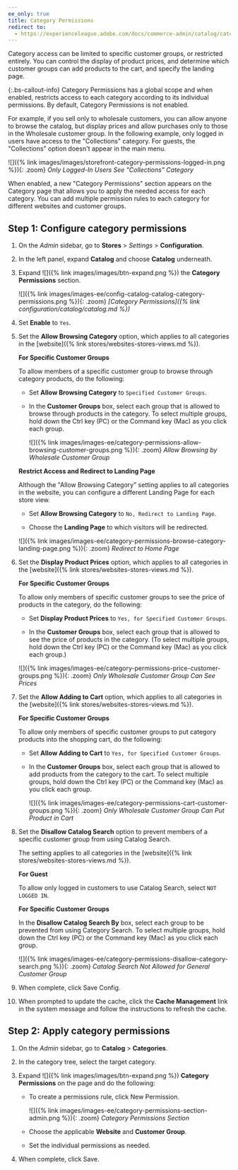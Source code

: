 ```yaml
---
ee_only: true
title: Category Permissions
redirect to:
  - https://experienceleague.adobe.com/docs/commerce-admin/catalog/categories/category-permissions.html
---
```


Category access can be limited to specific customer groups, or restricted entirely. You can control the display of product prices, and determine which customer groups can add products to the cart, and specify the landing page.

{:.bs-callout-info}
Category Permissions has a global scope and when enabled, restricts access to each category according to its individual permissions. By default, Category Permissions is not enabled.

For example, if you sell only to wholesale customers, you can allow anyone to browse the catalog, but display prices and allow purchases only to those in the Wholesale customer group. In the following example, only logged in users have access to the "Collections" category. For guests, the "Collections" option doesn't appear in the main menu.

![]({% link images/images/storefront-category-permissions-logged-in.png %}){: .zoom}
*Only Logged-In Users See "Collections" Category*

When enabled, a new "Category Permissions" section appears on the Category page that allows you to apply the needed access for each category. You can add multiple permission rules to each category for different websites and customer groups.

## Step 1: Configure category permissions

1. On the _Admin_ sidebar, go to **Stores** > _Settings_ > **Configuration**.

1. In the left panel, expand **Catalog** and choose **Catalog** underneath.

1. Expand ![]({% link images/images/btn-expand.png %}) the **Category Permissions** section.

    ![]({% link images/images-ee/config-catalog-catalog-category-permissions.png %}){: .zoom}
    _[Category Permissions]({% link configuration/catalog/catalog.md %})_

1. Set **Enable** to `Yes`.

1. Set the **Allow Browsing Category** option, which applies to all categories in the [website]({% link stores/websites-stores-views.md %}).

    **For Specific Customer Groups**

      To allow members of a specific customer group to browse through category products, do the following:

    - Set **Allow Browsing Category** to `Specified Customer Groups`.

    - In the **Customer Groups** box, select each group that is allowed to browse through products in the category. To select multiple groups, hold down the Ctrl key (PC) or the Command key (Mac) as you click each group.

        ![]({% link images/images-ee/category-permissions-allow-browsing-customer-groups.png %}){: .zoom}
        _Allow Browsing by Wholesale Customer Group_

    **Restrict Access and Redirect to Landing Page**

    Although the "Allow Browsing Category" setting applies to all categories in the website, you can configure a different Landing Page for each store view.

    - Set **Allow Browsing Category** to `No, Redirect to Landing Page`.

    - Choose the **Landing Page** to which visitors will be redirected.

    ![]({% link images/images-ee/category-permissions-browse-category-landing-page.png %}){: .zoom}
    _Redirect to Home Page_

1. Set the **Display Product Prices** option, which applies to all categories in the [website]({% link stores/websites-stores-views.md %}).

    **For Specific Customer Groups**

    To allow only members of specific customer groups to see the price of products in the category, do the following:

    - Set **Display Product Prices** to `Yes, for Specified Customer Groups`.

    - In the **Customer Groups** box, select each group that is allowed to see the price of products in the category. (To select multiple groups, hold down the Ctrl key (PC) or the Command key (Mac) as you click each group.)

    ![]({% link images/images-ee/category-permissions-price-customer-groups.png %}){: .zoom}
    _Only Wholesale Customer Group Can See Prices_

1. Set the **Allow Adding to Cart** option, which applies to all categories in the [website]({% link stores/websites-stores-views.md %}).

    **For Specific Customer Groups**

    To allow only members of specific customer groups to put category products into the shopping cart, do the following:

    - Set **Allow Adding to Cart** to `Yes, for Specified Customer Groups`.

    - In the **Customer Groups** box, select each group that is allowed to add products from the category to the cart. To select multiple groups, hold down the Ctrl key (PC) or the Command key (Mac) as you click each group.

      ![]({% link images/images-ee/category-permissions-cart-customer-groups.png %}){: .zoom}
      _Only Wholesale Customer Group Can Put Product in Cart_

1. Set the **Disallow Catalog Search** option to prevent members of a specific customer group from using Catalog Search.

    The setting applies to all categories in the [website]({% link stores/websites-stores-views.md %}).

    **For Guest**

    To allow only logged in customers to use Catalog Search, select `NOT LOGGED IN`.

    **For Specific Customer Groups**

    In the **Disallow Catalog Search By** box, select each group to be prevented from using Category Search. To select multiple groups, hold down the Ctrl key (PC) or the Command key (Mac) as you click each group.

    ![]({% link images/images-ee/category-permissions-disallow-category-search.png %}){: .zoom}
    _Catalog Search Not Allowed for General Customer Group_

1. When complete, click <span class="btn">Save Config</span>.

1. When prompted to update the cache, click the **Cache Management** link in the system message and follow the instructions to refresh the cache.

## Step 2: Apply category permissions

1. On the _Admin_ sidebar, go to **Catalog** > **Categories**.

1. In the category tree, select the target category.

1. Expand ![]({% link images/images/btn-expand.png %}) **Category Permissions** on the page and do the following:

    - To create a permissions rule, click <span class="btn">New Permission</span>.

      ![]({% link images/images-ee/category-permissions-section-admin.png %}){: .zoom}
      _Category Permissions Section_

    - Choose the applicable **Website** and **Customer Group**.

    - Set the individual permissions as needed.

1. When complete, click <span class="btn">Save</span>.
